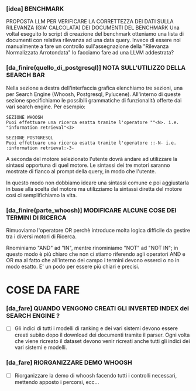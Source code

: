 ### [idea] BENCHMARK

PROPOSTA LLM PER VERIFICARE LA CORRETTEZZA DEI DATI SULLA RILEVANZA (GIA' CALCOLATA) DEI DOCUMENTI DEL BENCHMARK
Una voltal eseguito lo script di creazione del benchmark otteniamo una lista di documenti con relativa rilevanza ad una data query. Invece di essere noi manualmente a fare un controllo sull'assegnazione della "Rilevanza Normalizzata Arrotondata" lo facciamo fare ad una LLVM addestrata?

### [da_finire(quello_di_postgresql)] NOTA SULL'UTILIZZO DELLA SEARCH BAR

Nella sezione a destra dell'interfaccia grafica elenchiamo tre sezioni, una per Search Engine (Whoosh, Postgresql, Pylucene).
All'interno di queste sezione specifichiamo le possibili grammatiche di funzionalità offerte dai vari search engine. Per esempio:

```
SEZIONE WHOOSH
Puoi effettuare una ricerca esatta tramite l'operatore ""<N>. i.e. "information retrieval"<3>

SEZIONE POSTGRESQL
Puoi effettuare una ricerca esatta tramite l'operatore ::-N- i.e. :information retrieval:-3-
```

A seconda del motore selezionato l'utente dovrà andare ad utilizzare la sintassi opportuna di quel motore.
Le sintassi dei tre motori saranno mostrate di fianco al prompt della query, in modo che l'utente.

In questo modo non dobbiamo ideare una sintassi comune e poi aggiustarla in base alla scelta del motore ma
utilizziamo la sintassi diretta del motore così ci semplifichiamo la vita. 

### [da_finire(parte_whoosh)] MODIFICARE ALCUNE COSE DEI TERMINI DI RICERCA

Rimuoviamo l'operatore OR perchè introduce molta logica difficile da gestire tra i diversi motori di Ricerca.

Rnominiamo "AND" ad "IN", mentre rinominiamo "NOT" ad "NOT IN"; in questo modo è più chiaro che non ci stiamo riferendo agli operatori AND e OR ma al fatto che all'interno dei campo i termini devono esserci o no in modo esatto. E' un podo per essere più chiari e precisi.

# COSE DA FARE

### [da_fare] QUANDO VENGONO CREATI GLI INVERTED INDEX dei SEARCH ENGINE ?

- [ ] Gli indici di tutti i modelli di ranking e dei vari sistemi devono essere creati subito dopo il download dei documenti tramite il parser.
      Ogni volta che viene ricreato il dataset devono venir ricreati anche tutti gli indici dei vari sistemi e modelli.

### [da_fare] RIORGANIZZARE DEMO WHOOSH

- [ ] Riorganizzare la demo di whoosh facendo tutti i controlli necessari, mettendo apposto i percorsi, ecc...













